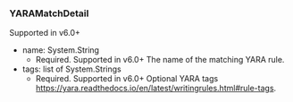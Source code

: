 ### YARAMatchDetail
Supported in v6.0+

- name: System.String
  - Required. Supported in v6.0+
The name of the matching YARA rule.
- tags: list of System.Strings
  - Required. Supported in v6.0+
Optional YARA tags https://yara.readthedocs.io/en/latest/writingrules.html#rule-tags.
